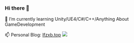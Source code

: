 ### Hi there 👋
🌱 I’m currently learning Unity/UE4/C#/C++/Anything About GameDevelopment

📫 Personal Blog: [lfzxb.top](https://www.lfzxb.top) 
![](https://github-readme-stats.vercel.app/api?username=mayandev)
